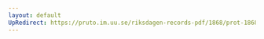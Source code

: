 ```yaml
---
layout: default
UpRedirect: https://pruto.im.uu.se/riksdagen-records-pdf/1868/prot-1868--fk--318/prot-1868--fk--318_011.pdf
---
```

